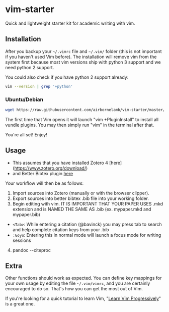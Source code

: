 vim-starter
===========

Quick and lightweight starter kit for academic writing with vim.

## Installation

After you backup your `~/.vimrc` file and `~/.vim/` folder (this is not important if you haven't used Vim before). The installation will remove vim from the system first because most vim versions ship with python 3 support and we need python 2 support.

You could also check if you have python 2 support already:

```bash
vim --version | grep '+python'
```

### Ubuntu/Debian

```bash
wget https://raw.githubusercontent.com/airbornelamb/vim-starter/master/install.sh && chmod +x ./install.sh && ./install.sh
```

The first time that Vim opens it will launch "vim +PluginInstall" to install all vundle plugins. You may then simply run "vim" in the terminal after that.

You're all set! Enjoy!

## Usage

+ This assumes that you have installed Zotero 4 [here] (https://www.zotero.org/download/)
+ and Better Bibtex plugin [here](https://github.com/retorquere/zotero-better-bibtex/releases/download/1.6.100/zotero-better-bibtex-1.6.100.xpi)

Your workflow will then be as follows:

1. Import sources into Zotero (manually or with the browser clipper).
2. Export sources into better bibtex .bib file into your working folder.
3. Begin editing with vim. IT IS IMPORTANT THAT YOUR PAPER USES .mkd extension and is NAMED THE SAME AS .bib (ex. mypaper.mkd and mypaper.bib)
  * `<Tab>`: While entering a citation (@bavinck) you may press tab to search and help complete citation keys from your .bib
  * `:Goyo`: Entering this in normal mode will launch a focus mode for writing sessions
4. pandoc --citeproc


## Extra

Other functions should work as expected. You can define key mappings for your own usage by editing the file `~/.vim/vimrc`, and you are certainly encouraged to do so. That's how you can get the most out of Vim.

If you're looking for a quick tutorial to learn Vim, "[Learn Vim Progressively](http://yannesposito.com/Scratch/en/blog/Learn-Vim-Progressively/)" is a great one.
